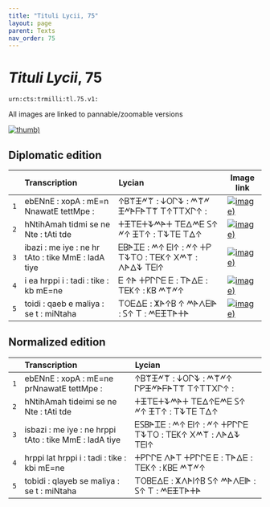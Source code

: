 ```yaml
---
title: "Tituli Lycii, 75"
layout: page
parent: Texts
nav_order: 75
---
```




# *Tituli Lycii*, 75




`urn:cts:trmilli:tl.75.v1:`



All images are linked to pannable/zoomable versions

[![thumb)](http://www.homermultitext.org/iipsrv?IIIF=/project/homer/pyramidal/deepzoom/lycian/hc/v1/2007.02.0099.tif/full/200,/0/default.jpg)](http://www.homermultitext.org/ict2/?urn=urn:cite2:lycian:hc.v1:2007.02.0099)

## Diplomatic edition

|  | Transcription | Lycian | Image link |
| :---: | :------ | :------ | --- |
| `1` | ebENnE : xopA : mE=n NnawatE tettMpe : | 𐊁𐊂𐊚𐊑𐊏𐊚 : 𐊜𐊒𐊓𐊙 : 𐊎𐊚𐊏 𐊑𐊏𐊀𐊇𐊀𐊗𐊚 𐊗𐊁𐊗𐊗𐊐𐊓𐊁 : |[![image)](http://www.homermultitext.org/iipsrv?IIIF=/project/homer/pyramidal/deepzoom/lycian/hc/v1/2007.02.0099.tif/pct:4.032,1.061,92.08,28.38/100,/0/default.jpg)](http://www.homermultitext.org/ict2/?urn=urn:cite2:lycian:hc.v1:2007.02.0099@0.04032,0.01061,0.9208,0.2838) |
| `2` | hNtihAmah tidmi se ne Nte : tAti tde | 𐊛𐊑𐊗𐊆𐊛𐊙𐊎𐊀𐊛 𐊗𐊆𐊅𐊎𐊆 𐊖𐊁 𐊏𐊁 𐊑𐊗𐊁 : 𐊗𐊙𐊗𐊆 𐊗𐊅𐊁 |[![image)](http://www.homermultitext.org/iipsrv?IIIF=/project/homer/pyramidal/deepzoom/lycian/hc/v1/2007.02.0099.tif/pct:3.892,25.99,93.1,27.85/100,/0/default.jpg)](http://www.homermultitext.org/ict2/?urn=urn:cite2:lycian:hc.v1:2007.02.0099@0.03892,0.2599,0.9310,0.2785) |
| `3` | ibazi : me iye : ne hr tAto : tike MmE : ladA tiye | 𐊆𐊂𐊀𐊈𐊆 : 𐊎𐊁 𐊆𐊊𐊁 : 𐊏𐊁 𐊛𐊕 𐊗𐊙𐊗𐊒 : 𐊗𐊆𐊋𐊁 𐊐𐊎𐊚 : 𐊍𐊀𐊅𐊙 𐊗𐊆𐊊𐊁 |[![image)](http://www.homermultitext.org/iipsrv?IIIF=/project/homer/pyramidal/deepzoom/lycian/hc/v1/2007.02.0099.tif/pct:4.263,41.11,95.69,25.46/100,/0/default.jpg)](http://www.homermultitext.org/ict2/?urn=urn:cite2:lycian:hc.v1:2007.02.0099@0.04263,0.4111,0.9569,0.2546) |
| `4` | i ea hrppi i : tadi : tike : kb mE=ne | 𐊆 𐊁𐊀 𐊛𐊕𐊓𐊓𐊆 𐊆 : 𐊗𐊀𐊅𐊆 : 𐊗𐊆𐊋𐊁 : 𐊋𐊂 𐊎𐊚𐊏𐊁 |[![image)](http://www.homermultitext.org/iipsrv?IIIF=/project/homer/pyramidal/deepzoom/lycian/hc/v1/2007.02.0099.tif/pct:3.475,52.79,95.69,25.46/100,/0/default.jpg)](http://www.homermultitext.org/ict2/?urn=urn:cite2:lycian:hc.v1:2007.02.0099@0.03475,0.5279,0.9569,0.2546) |
| `5` | toidi : qaeb e maliya : se t : miNtaha | 𐊗𐊒𐊆𐊅𐊆 : 𐊌𐊀𐊁𐊂 𐊁 𐊎𐊀𐊍𐊆𐊊𐊀 : 𐊖𐊁 𐊗 : 𐊎𐊆𐊑𐊗𐊀𐊛𐊀 |[![image)](http://www.homermultitext.org/iipsrv?IIIF=/project/homer/pyramidal/deepzoom/lycian/hc/v1/2007.02.0099.tif/pct:2.78,70.82,95.69,25.46/100,/0/default.jpg)](http://www.homermultitext.org/ict2/?urn=urn:cite2:lycian:hc.v1:2007.02.0099@0.02780,0.7082,0.9569,0.2546) |

## Normalized edition

|  | Transcription | Lycian |
| :---: | :------ | :------ |
| `1` | ebENnE : xopA : mE=ne prNnawatE tettMpe : | 𐊁𐊂𐊚𐊑𐊏𐊚 : 𐊜𐊒𐊓𐊙 : 𐊎𐊚𐊏𐊁 𐊓𐊕𐊑𐊏𐊀𐊇𐊀𐊗𐊚 𐊗𐊁𐊗𐊗𐊐𐊓𐊁 : |
| `2` | hNtihAmah tideimi se ne Nte : tAti tde | 𐊛𐊑𐊗𐊆𐊛𐊙𐊎𐊀𐊛 𐊗𐊆𐊅𐊁𐊆𐊎𐊆 𐊖𐊁 𐊏𐊁 𐊑𐊗𐊁 : 𐊗𐊙𐊗𐊆 𐊗𐊅𐊁 |
| `3` | isbazi : me iye : ne hrppi tAto : tike MmE : ladA tiye | 𐊆𐊖𐊂𐊀𐊈𐊆 : 𐊎𐊁 𐊆𐊊𐊁 : 𐊏𐊁 𐊛𐊕𐊓𐊓𐊆 𐊗𐊙𐊗𐊒 : 𐊗𐊆𐊋𐊁 𐊐𐊎𐊚 : 𐊍𐊀𐊅𐊙 𐊗𐊆𐊊𐊁 |
| `4` | hrppi lat hrppi i : tadi : tike : kbi mE=ne | 𐊛𐊕𐊓𐊓𐊆 𐊍𐊀𐊗 𐊛𐊕𐊓𐊓𐊆 𐊆 : 𐊗𐊀𐊅𐊆 : 𐊗𐊆𐊋𐊁 : 𐊋𐊂𐊆 𐊎𐊚𐊏𐊁 |
| `5` | tobidi : qlayeb se maliya : se t : miNtaha | 𐊗𐊒𐊂𐊆𐊅𐊆 : 𐊌𐊍𐊀𐊊𐊁𐊂 𐊖𐊁 𐊎𐊀𐊍𐊆𐊊𐊀 : 𐊖𐊁 𐊗 : 𐊎𐊆𐊑𐊗𐊀𐊛𐊀 |